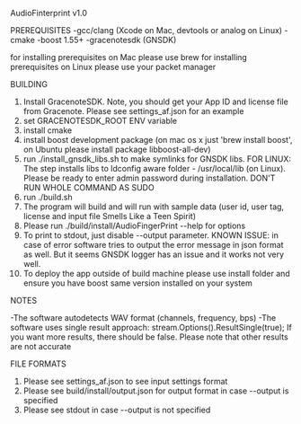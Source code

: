 AudioFinterprint v1.0

PREREQUISITES
  -gcc/clang (Xcode on Mac, devtools or analog on Linux)
  -cmake
  -boost 1.55+ 
  -gracenotesdk (GNSDK)

  for installing prerequisites on Mac please use brew
  for installing prerequisites on Linux please use your packet manager

BUILDING

1. Install GracenoteSDK. Note, you should get your App ID and license file from Gracenote.
   Please see settings_af.json for an example
2. set GRACENOTESDK_ROOT ENV variable
3. install cmake
4. install boost development package (on mac os x just 'brew install boost',
   on Ubuntu please install package libboost-all-dev)
5. run ./install_gnsdk_libs.sh to make symlinks for GNSDK libs. 
FOR LINUX: The step installs libs to ldconfig aware folder - /usr/local/lib (on Linux). Please be ready to enter admin password during installation. DON'T RUN WHOLE COMMAND AS SUDO
6. run ./build.sh 
7. The program will build and will run with sample data (user id, user tag, license and input file Smells Like a Teen Spirit)
8. Please run ./build/install/AudioFingerPrint --help for options
9. To print to stdout, just disable --output parameter. KNOWN ISSUE: in case of error software tries to output
the error message in json format as well. But it seems GNSDK logger has an issue and it works not very well.
10. To deploy the app outside of build machine please use install folder and ensure you have boost same version installed on your system

NOTES

-The software autodetects WAV format (channels, frequency, bps)
-The software uses single result approach: stream.Options().ResultSingle(true); If you want more results, there should be false.
 Please note that other results are not accurate

FILE FORMATS

1. Please see settings_af.json to see input settings format
2. Please see build/install/output.json for output format in case --output is specified
3. Please see stdout in case --output is not specified